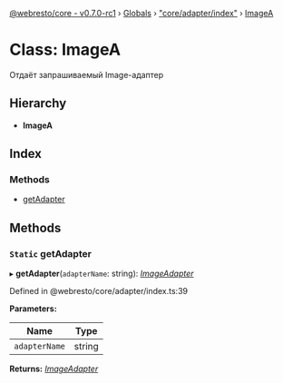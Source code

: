 [@webresto/core - v0.7.0-rc1](../README.md) › [Globals](../globals.md) › ["core/adapter/index"](../modules/_core_adapter_index_.md) › [ImageA](_core_adapter_index_.imagea.md)

# Class: ImageA

Отдаёт запрашиваемый Image-адаптер

## Hierarchy

* **ImageA**

## Index

### Methods

* [getAdapter](_core_adapter_index_.imagea.md#static-getadapter)

## Methods

### `Static` getAdapter

▸ **getAdapter**(`adapterName`: string): *[ImageAdapter](_core_adapter_image_imageadapter_.imageadapter.md)*

Defined in @webresto/core/adapter/index.ts:39

**Parameters:**

Name | Type |
------ | ------ |
`adapterName` | string |

**Returns:** *[ImageAdapter](_core_adapter_image_imageadapter_.imageadapter.md)*
